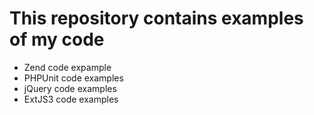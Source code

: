 # This repository contains examples of my code
* Zend code expample
* PHPUnit code examples
* jQuery code examples
* ExtJS3 code examples
